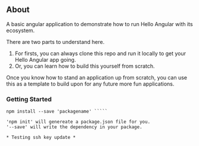 ## About
A basic angular application to demonstrate how to run Hello Angular with its ecosystem.

There are two parts to understand here.
1. For firsts, you can always clone this repo and run it locally to get your Hello Angular app going.
2. Or, you can learn how to build this yourself from scratch.

Once you know how to stand an application up from scratch, you can use this as a template to build upon for any future more fun applications.

### Getting Started
````` npm init
npm install --save 'packagename' `````

'npm init' will genereate a package.json file for you.
'--save' will write the dependency in your package.

* Testing ssh key update *

